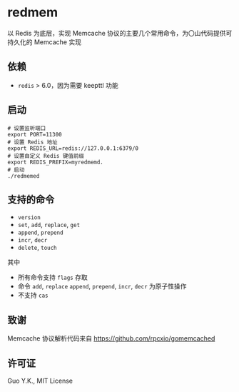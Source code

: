 # redmem

以 Redis 为底层，实现 Memcache 协议的主要几个常用命令，为〇山代码提供可持久化的 Memcache 实现

## 依赖

* `redis` > 6.0，因为需要 keepttl 功能

## 启动

```shell
# 设置监听端口
export PORT=11300
# 设置 Redis 地址
export REDIS_URL=redis://127.0.0.1:6379/0
# 设置自定义 Redis 键值前缀
export REDIS_PREFIX=myredmemd.
# 启动
./redmemed
```

## 支持的命令

* `version`
* `set`, `add`, `replace`, `get`
* `append`, `prepend`
* `incr`, `decr`
* `delete`, `touch`

其中

* 所有命令支持 `flags` 存取
* 命令 `add`, `replace` `append`, `prepend`, `incr`, `decr` 为原子性操作
* 不支持 `cas`

## 致谢

Memcache 协议解析代码来自 https://github.com/rpcxio/gomemcached

## 许可证

Guo Y.K., MIT License
